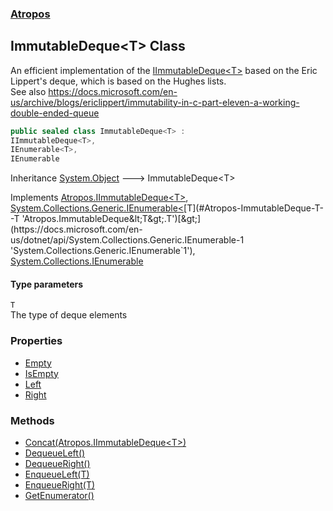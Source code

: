 ### [Atropos](./Atropos.md 'Atropos')
## ImmutableDeque&lt;T&gt; Class
An efficient implementation of the [IImmutableDeque&lt;T&gt;](./IImmutableDeque-T-.md 'Atropos.IImmutableDeque&lt;T&gt;') based on the Eric Lippert's deque, which is based on the Hughes lists.  
See also https://docs.microsoft.com/en-us/archive/blogs/ericlippert/immutability-in-c-part-eleven-a-working-double-ended-queue  
```csharp
public sealed class ImmutableDeque<T> :
IImmutableDeque<T>,
IEnumerable<T>,
IEnumerable
```
Inheritance [System.Object](https://docs.microsoft.com/en-us/dotnet/api/System.Object 'System.Object') &#129106; ImmutableDeque&lt;T&gt;  

Implements [Atropos.IImmutableDeque&lt;](./IImmutableDeque-T-.md 'Atropos.IImmutableDeque&lt;T&gt;')[T](#Atropos-ImmutableDeque-T--T 'Atropos.ImmutableDeque&lt;T&gt;.T')[&gt;](./IImmutableDeque-T-.md 'Atropos.IImmutableDeque&lt;T&gt;'), [System.Collections.Generic.IEnumerable&lt;](https://docs.microsoft.com/en-us/dotnet/api/System.Collections.Generic.IEnumerable-1 'System.Collections.Generic.IEnumerable`1')[T](#Atropos-ImmutableDeque-T--T 'Atropos.ImmutableDeque&lt;T&gt;.T')[&gt;](https://docs.microsoft.com/en-us/dotnet/api/System.Collections.Generic.IEnumerable-1 'System.Collections.Generic.IEnumerable`1'), [System.Collections.IEnumerable](https://docs.microsoft.com/en-us/dotnet/api/System.Collections.IEnumerable 'System.Collections.IEnumerable')  
#### Type parameters
<a name='Atropos-ImmutableDeque-T--T'></a>
`T`  
The type of deque elements  
  
### Properties
- [Empty](./ImmutableDeque-T--Empty.md 'Atropos.ImmutableDeque&lt;T&gt;.Empty')
- [IsEmpty](./ImmutableDeque-T--IsEmpty.md 'Atropos.ImmutableDeque&lt;T&gt;.IsEmpty')
- [Left](./ImmutableDeque-T--Left.md 'Atropos.ImmutableDeque&lt;T&gt;.Left')
- [Right](./ImmutableDeque-T--Right.md 'Atropos.ImmutableDeque&lt;T&gt;.Right')
### Methods
- [Concat(Atropos.IImmutableDeque&lt;T&gt;)](./ImmutableDeque-T--Concat(IImmutableDeque-T-).md 'Atropos.ImmutableDeque&lt;T&gt;.Concat(Atropos.IImmutableDeque&lt;T&gt;)')
- [DequeueLeft()](./ImmutableDeque-T--DequeueLeft().md 'Atropos.ImmutableDeque&lt;T&gt;.DequeueLeft()')
- [DequeueRight()](./ImmutableDeque-T--DequeueRight().md 'Atropos.ImmutableDeque&lt;T&gt;.DequeueRight()')
- [EnqueueLeft(T)](./ImmutableDeque-T--EnqueueLeft(T).md 'Atropos.ImmutableDeque&lt;T&gt;.EnqueueLeft(T)')
- [EnqueueRight(T)](./ImmutableDeque-T--EnqueueRight(T).md 'Atropos.ImmutableDeque&lt;T&gt;.EnqueueRight(T)')
- [GetEnumerator()](./ImmutableDeque-T--GetEnumerator().md 'Atropos.ImmutableDeque&lt;T&gt;.GetEnumerator()')
